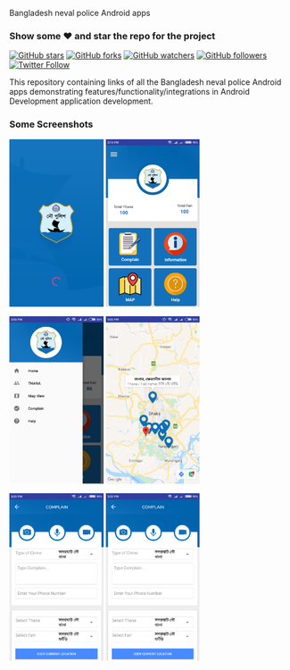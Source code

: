 Bangladesh neval police Android apps
### Show some :heart: and star the repo for the project
[![GitHub stars](https://img.shields.io/github/stars/mdsami/nevalpolice.svg?style=social&label=Star)](https://github.com/mdsami/nevalpolice) [![GitHub forks](https://img.shields.io/github/stars/mdsami/nevalpolice.svg?style=social&label=Fork)](https://github.com/mdsami/nevalpolice/fork) [![GitHub watchers](https://img.shields.io/github/watchers/mdsami/nevalpolice.svg?style=social&label=Watch)](https://github.com/mdsami/nevalpolice) [![GitHub followers](https://img.shields.io/github/followers/mdsami.svg?style=social&label=Follow)](https://github.com/mdsami/nevalpolice)  
[![Twitter Follow](https://img.shields.io/twitter/follow/mdsami5.svg?style=social)](https://twitter.com/mdsami5)

This repository containing links of all the Bangladesh neval police Android apps demonstrating features/functionality/integrations in Android Development application development.

### Some Screenshots

<img src="image/demo1.png" height="300em" /> <img src="image/demo2.png" height="300em" />

<img src="image/demo5.png" height="300em" />  <img src="image/demo6.png" height="300em" />

<img src="image/demo3.png" height="300em" />  <img src="image/demo3.png" height="300em" />

